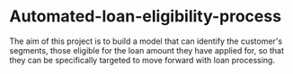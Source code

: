 # Automated-loan-eligibility-process
The aim of this project is to build a model that can identify the customer's segments, those eligible for the loan amount they have applied for, so that they can be specifically targeted to move forward with loan processing.

